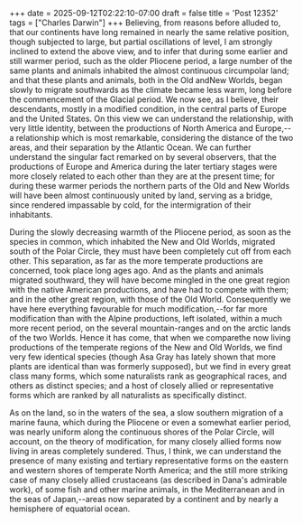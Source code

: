 +++
date = 2025-09-12T02:22:10-07:00
draft = false
title = 'Post 12352'
tags = ["Charles Darwin"]
+++
Believing, from reasons before alluded to, that our continents have long remained in nearly the same relative position, though subjected to large, but partial oscillations of level, I am strongly inclined to extend the above view, and to infer that during some earlier and still warmer period, such as the older Pliocene period, a large number of the same plants and animals inhabited the almost continuous circumpolar land; and that these plants and animals, both in the Old andNew Worlds, began slowly to migrate southwards as the climate became less warm, long before the commencement of the Glacial period. We now see, as I believe, their descendants, mostly in a modified condition, in the central parts of Europe and the United States. On this view we can understand the relationship, with very little identity, between the productions of North America and Europe,--a relationship which is most remarkable, considering the distance of the two areas, and their separation by the Atlantic Ocean. We can further understand the singular fact remarked on by several observers, that the productions of Europe and America during the later tertiary stages were more closely related to each other than they are at the present time; for during these warmer periods the northern parts of the Old and New Worlds will have been almost continuously united by land, serving as a bridge, since rendered impassable by cold, for the intermigration of their inhabitants.

During the slowly decreasing warmth of the Pliocene period, as soon as the species in common, which inhabited the New and Old Worlds, migrated south of the Polar Circle, they must have been completely cut off from each other. This separation, as far as the more temperate productions are concerned, took place long ages ago. And as the plants and animals migrated southward, they will have become mingled in the one great region with the native American productions, and have had to compete with them; and in the other great region, with those of the Old World. Consequently we have here everything favourable for much modification,--for far more modification than with the Alpine productions, left isolated, within a much more recent period, on the several mountain-ranges and on the arctic lands of the two Worlds. Hence it has come, that when we comparethe now living productions of the temperate regions of the New and Old Worlds, we find very few identical species (though Asa Gray has lately shown that more plants are identical than was formerly supposed), but we find in every great class many forms, which some naturalists rank as geographical races, and others as distinct species; and a host of closely allied or representative forms which are ranked by all naturalists as specifically distinct.

As on the land, so in the waters of the sea, a slow southern migration of a marine fauna, which during the Pliocene or even a somewhat earlier period, was nearly uniform along the continuous shores of the Polar Circle, will account, on the theory of modification, for many closely allied forms now living in areas completely sundered. Thus, I think, we can understand the presence of many existing and tertiary representative forms on the eastern and western shores of temperate North America; and the still more striking case of many closely allied crustaceans (as described in Dana's admirable work), of some fish and other marine animals, in the Mediterranean and in the seas of Japan,--areas now separated by a continent and by nearly a hemisphere of equatorial ocean.

